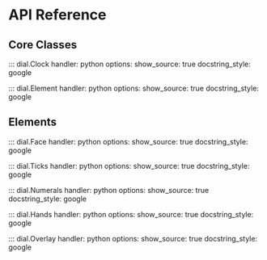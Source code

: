 # API Reference

## Core Classes

::: dial.Clock
    handler: python
    options:
      show_source: true
      docstring_style: google

::: dial.Element
    handler: python
    options:
      show_source: true
      docstring_style: google

## Elements

::: dial.Face
    handler: python
    options:
      show_source: true
      docstring_style: google

::: dial.Ticks
    handler: python
    options:
      show_source: true
      docstring_style: google

::: dial.Numerals
    handler: python
    options:
      show_source: true
      docstring_style: google

::: dial.Hands
    handler: python
    options:
      show_source: true
      docstring_style: google

::: dial.Overlay
    handler: python
    options:
      show_source: true
      docstring_style: google